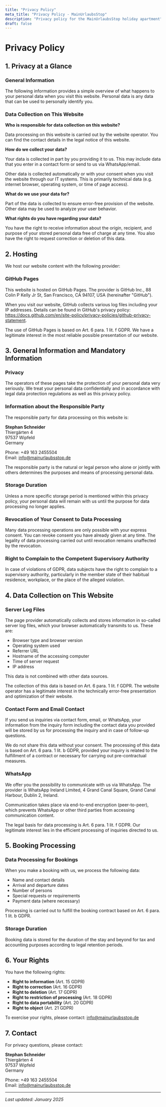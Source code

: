 ```yaml
---
title: "Privacy Policy"
meta_title: "Privacy Policy - MainUrlaubsStop"
description: "Privacy policy for the MainUrlaubsStop holiday apartment"
draft: false
---
```


# Privacy Policy

## 1. Privacy at a Glance

### General Information
The following information provides a simple overview of what happens to your personal data when you visit this website. Personal data is any data that can be used to personally identify you.

### Data Collection on This Website

**Who is responsible for data collection on this website?**

Data processing on this website is carried out by the website operator. You can find the contact details in the legal notice of this website.

**How do we collect your data?**

Your data is collected in part by you providing it to us. This may include data that you enter in a contact form or send to us via WhatsApp/email.

Other data is collected automatically or with your consent when you visit the website through our IT systems. This is primarily technical data (e.g. internet browser, operating system, or time of page access).

**What do we use your data for?**

Part of the data is collected to ensure error-free provision of the website. Other data may be used to analyze your user behavior.

**What rights do you have regarding your data?**

You have the right to receive information about the origin, recipient, and purpose of your stored personal data free of charge at any time. You also have the right to request correction or deletion of this data.

## 2. Hosting

We host our website content with the following provider:

### GitHub Pages

This website is hosted on GitHub Pages. The provider is GitHub Inc., 88 Colin P Kelly Jr St, San Francisco, CA 94107, USA (hereinafter "GitHub").

When you visit our website, GitHub collects various log files including your IP addresses. Details can be found in GitHub's privacy policy: https://docs.github.com/en/site-policy/privacy-policies/github-privacy-statement.

The use of GitHub Pages is based on Art. 6 para. 1 lit. f GDPR. We have a legitimate interest in the most reliable possible presentation of our website.

## 3. General Information and Mandatory Information

### Privacy

The operators of these pages take the protection of your personal data very seriously. We treat your personal data confidentially and in accordance with legal data protection regulations as well as this privacy policy.

### Information about the Responsible Party

The responsible party for data processing on this website is:

**Stephan Schneider**  
Thiergärten 4  
97537 Wipfeld  
Germany

Phone: +49 163 2455504  
Email: info@mainurlaubsstop.de

The responsible party is the natural or legal person who alone or jointly with others determines the purposes and means of processing personal data.

### Storage Duration

Unless a more specific storage period is mentioned within this privacy policy, your personal data will remain with us until the purpose for data processing no longer applies.

### Revocation of Your Consent to Data Processing

Many data processing operations are only possible with your express consent. You can revoke consent you have already given at any time. The legality of data processing carried out until revocation remains unaffected by the revocation.

### Right to Complain to the Competent Supervisory Authority

In case of violations of GDPR, data subjects have the right to complain to a supervisory authority, particularly in the member state of their habitual residence, workplace, or the place of the alleged violation.

## 4. Data Collection on This Website

### Server Log Files

The page provider automatically collects and stores information in so-called server log files, which your browser automatically transmits to us. These are:

- Browser type and browser version
- Operating system used
- Referrer URL
- Hostname of the accessing computer
- Time of server request
- IP address

This data is not combined with other data sources.

The collection of this data is based on Art. 6 para. 1 lit. f GDPR. The website operator has a legitimate interest in the technically error-free presentation and optimization of their website.

### Contact Form and Email Contact

If you send us inquiries via contact form, email, or WhatsApp, your information from the inquiry form including the contact data you provided will be stored by us for processing the inquiry and in case of follow-up questions.

We do not share this data without your consent. The processing of this data is based on Art. 6 para. 1 lit. b GDPR, provided your inquiry is related to the fulfillment of a contract or necessary for carrying out pre-contractual measures.

### WhatsApp

We offer you the possibility to communicate with us via WhatsApp. The provider is WhatsApp Ireland Limited, 4 Grand Canal Square, Grand Canal Harbour, Dublin 2, Ireland.

Communication takes place via end-to-end encryption (peer-to-peer), which prevents WhatsApp or other third parties from accessing communication content.

The legal basis for data processing is Art. 6 para. 1 lit. f GDPR. Our legitimate interest lies in the efficient processing of inquiries directed to us.

## 5. Booking Processing

### Data Processing for Bookings

When you make a booking with us, we process the following data:

- Name and contact details
- Arrival and departure dates
- Number of persons
- Special requests or requirements
- Payment data (where necessary)

Processing is carried out to fulfill the booking contract based on Art. 6 para. 1 lit. b GDPR.

### Storage Duration

Booking data is stored for the duration of the stay and beyond for tax and accounting purposes according to legal retention periods.

## 6. Your Rights

You have the following rights:

- **Right to information** (Art. 15 GDPR)
- **Right to correction** (Art. 16 GDPR)
- **Right to deletion** (Art. 17 GDPR)
- **Right to restriction of processing** (Art. 18 GDPR)
- **Right to data portability** (Art. 20 GDPR)
- **Right to object** (Art. 21 GDPR)

To exercise your rights, please contact: info@mainurlaubsstop.de

## 7. Contact

For privacy questions, please contact:

**Stephan Schneider**  
Thiergärten 4  
97537 Wipfeld  
Germany

Phone: +49 163 2455504  
Email: info@mainurlaubsstop.de

---

*Last updated: January 2025*
